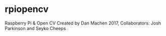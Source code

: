 # rpiopencv
Raspberry Pi &amp; Open CV
Created by Dan Machen 2017, Collaborators: Josh Parkinson and Seyko Cheeps
